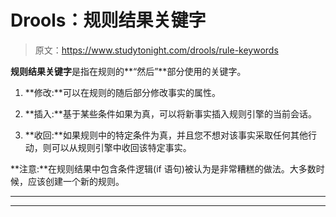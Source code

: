 # Drools：规则结果关键字

> 原文：<https://www.studytonight.com/drools/rule-keywords>

**规则结果关键字**是指在规则的**“然后”**部分使用的关键字。

1.  **修改:**可以在规则的随后部分修改事实的属性。

3.  **插入:**基于某些条件如果为真，可以将新事实插入规则引擎的当前会话。

5.  **收回:**如果规则中的特定条件为真，并且您不想对该事实采取任何其他行动，则可以从规则引擎中收回该特定事实。

**注意:**在规则结果中包含条件逻辑(if 语句)被认为是非常糟糕的做法。大多数时候，应该创建一个新的规则。

* * *

* * *